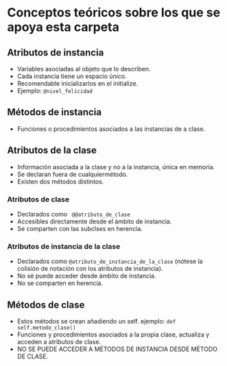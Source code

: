 # Conceptos teóricos sobre los que se apoya esta carpeta  

## Atributos de instancia  
- Variables asociadas al objeto que lo describen.
- Cada instancia tiene un espacio único. 
- Recomendable inicializarlos en el initialize.
- Ejemplo: `@nivel_felicidad`

## Métodos de instancia  

- Funciones o procedimientos asociados a las instancias de a clase. 

## Atributos de la clase   
- Información asociada a la clase y no a la instancia, única en memoria. 
- Se declaran fuera de cualquiermétodo. 
- Existen dos métodos distintos. 

### Atributos de clase 
- Declarados como ` @@atributo_de_clase`
- Accesibles directamente desde el ámbito de instancia. 
- Se comparten con las subclses en herencia. 

### Atributos de instancia de la clase   
- Declarados como `@atributo_de_instancia_de_la_clase` (nótese la colisión de notación con los atributos de instancia). 
- No sé puede acceder desde ámbito de instancia. 
- No se comparten en herencia. 

## Métodos de clase  
- Estos métodos se crean añadiendo un self. ejemplo: `def self.metodo_clase()`
- Funciones y procedimientos asociados a la propia clase, actualiza y acceden a atributos de clase. 
- NO SE PUEDE ACCEDER A MÉTODOS DE INSTANCIA DESDE MÉTODO DE CLASE. 


